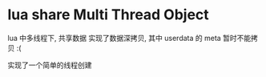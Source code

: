 # lua share Multi Thread Object 

lua 中多线程下, 共享数据
实现了数据深拷贝, 其中 userdata 的 meta 暂时不能拷贝 :(

实现了一个简单的线程创建

